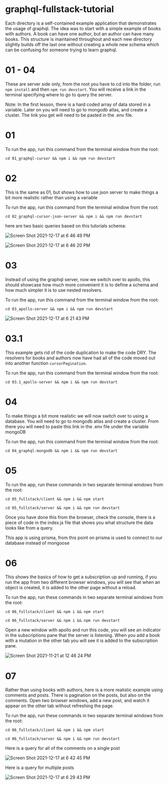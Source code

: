 # graphql-fullstack-tutorial

Each directory is a self-contained example application that demonstrates the usage of graphql. The idea was to start with a simple example of books with authors. A book can have one author, but an author can have many books. This structure is maintained throughout and each new directory slightly builds off the last one without creating a whole new schema which can be confusing for someone trying to learn graphql.

# 01 - 04

These are server side only, from the root you have to cd into the folder, run `npm install` and then `npm run devstart`. You will receive a link in the terminal specifying where to go to query the server.

Note: In the first lesson, there is a hard coded array of data stored in a variable. Later on you will need to go to mongodb atlas, and create a cluster. The link you get will need to be pasted in the .env file.

# 01 

To run the app, run this command from the terminal window from the root: 
```shell
cd 01_graphql-cursor && npm i && npm run devstart
```

# 02 

This is the same as 01, but shows how to use json server to make things a bit more realistic rather than using a variable

To run the app, run this command from the terminal window from the root: 
```shell
cd 02_graphql-cursor-json-server && npm i && npm run devstart
```

here are two basic queries based on this tutorials schema: 

![Screen Shot 2021-12-17 at 6 46 49 PM](https://user-images.githubusercontent.com/40828283/146586534-1a4d1166-35cb-475a-8a23-469fc12ee340.png)

![Screen Shot 2021-12-17 at 6 46 20 PM](https://user-images.githubusercontent.com/40828283/146586551-dbaa2e49-2f3e-4627-8229-61dd0e8f0721.png)





# 03

Instead of using the graphql server, now we switch over to apollo, this should showcase how much more convenient it is to define a schema and how much simpler it is to use nested resolvers.

To run the app, run this command from the terminal window from the root: 
```shell
cd 03_apollo-server && npm i && npm run devstart
```

![Screen Shot 2021-12-17 at 6 21 43 PM](https://user-images.githubusercontent.com/40828283/146583485-e4fd9b69-8297-44bf-96f8-006e9c0851f2.png)



# 03.1

This example gets rid of the code duplication to make the code DRY. The resolvers for books and authors now have had all of the code moved out into another function `cursorPagination`.

To run the app, run this command from the terminal window from the root: 
```shell
cd 03.1_apollo-server && npm i && npm run devstart
```



# 04

To make things a bit more realistic we will now switch over to using a database. You will need to go to mongodb atlas and create a cluster. From there you will need to paste this link in the .env file under the variable mongoDB


To run the app, run this command from the terminal window from the root: 
```shell
cd 04_graphql-mongodb && npm i && npm run devstart
```


# 05

To run the app, run these commands in two separate terminal windows from the root:
```shell
cd 05_fullstack/client && npm i && npm start
```
```shell
cd 05_fullstack/server && npm i && npm run devstart
```

Once you have done this from the browser, check the console, there is a piece of code in the index.js file that shows you what structure the data looks like from a query.

This app is using prisma, from this point on prisma is used to connect to our database instead of mongoose

# 06

This shows the basics of how to get a subscription up and running, if you run the app from two different browser windows, you will see that when an object is created, it is added to the other page without a reload.


To run the app, run these commands in two separate terminal windows from the root:
```shell
cd 06_fullstack/client && npm i && npm start
```
```shell
cd 06_fullstack/server && npm i && npm run devstart
```

Open a new window with apollo and run this code, you will see an indicator in the subscriptions pane that the server is listening. When you add a book with a mutation in the other tab you will see it is added to the subscription pane.

![Screen Shot 2021-11-21 at 12 46 24 PM](https://user-images.githubusercontent.com/40828283/146587256-209c654b-f111-4b41-a15c-fd5c2599d1c1.png)


# 07

Rather than using books with authors, here is a more realistic example using comments and posts. There is pagination on the posts, but also on the comments.
Open two browser windows, add a new post, and watch it appear on the other tab without refreshing the page.

To run the app, run these commands in two separate terminal windows from the root:
```shell
cd 06_fullstack/client && npm i && npm start
```
```shell
cd 06_fullstack/server && npm i && npm run devstart

```

Here is a query for all of the comments on a single post

![Screen Shot 2021-12-17 at 6 42 45 PM](https://user-images.githubusercontent.com/40828283/146586016-1a01c171-d631-4f04-9161-3a71f63b4cae.png)


Here is a query for multiple posts

![Screen Shot 2021-12-17 at 6 29 43 PM](https://user-images.githubusercontent.com/40828283/146585466-fcc748ec-2af9-4c71-b235-ec41024aa7e6.png)


